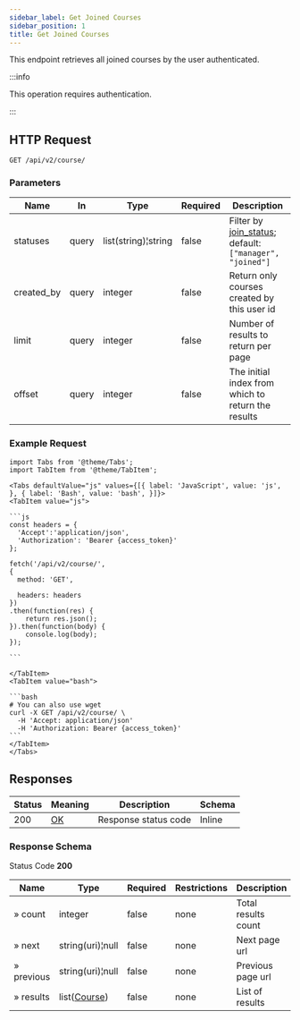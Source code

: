 ```yaml
---
sidebar_label: Get Joined Courses
sidebar_position: 1
title: Get Joined Courses
---
```


This endpoint retrieves all joined courses by the user authenticated.

:::info

This operation requires authentication.

:::

## HTTP Request

`GET /api/v2/course/`

### Parameters

| Name       | In    | Type                | Required | Description                                                                                                       |
|------------|-------|---------------------|----------|-------------------------------------------------------------------------------------------------------------------|
| statuses   | query | list(string)¦string | false    | Filter by [join_status](/docs/apireference/v2/schemas/course#enumerated-values); default: `["manager", "joined"]` |
| created_by | query | integer             | false    | Return only courses created by this user id                                                                       |
| limit      | query | integer             | false    | Number of results to return per page                                                                              |
| offset     | query | integer             | false    | The initial index from which to return the results                                                                |

### Example Request

````mdx-code-block
import Tabs from '@theme/Tabs';
import TabItem from '@theme/TabItem';

<Tabs defaultValue="js" values={[{ label: 'JavaScript', value: 'js', }, { label: 'Bash', value: 'bash', }]}>
<TabItem value="js">

```js
const headers = {
  'Accept':'application/json',
  'Authorization': 'Bearer {access_token}'
};

fetch('/api/v2/course/',
{
  method: 'GET',

  headers: headers
})
.then(function(res) {
    return res.json();
}).then(function(body) {
    console.log(body);
});

```

</TabItem>
<TabItem value="bash">

```bash
# You can also use wget
curl -X GET /api/v2/course/ \
  -H 'Accept: application/json'
  -H 'Authorization: Bearer {access_token}'
```
</TabItem>
</Tabs>
````

## Responses

| Status | Meaning                                                 | Description          | Schema |
|--------|---------------------------------------------------------|----------------------|--------|
| 200    | [OK](https://tools.ietf.org/html/rfc7231#section-6.3.1) | Response status code | Inline |

### Response Schema

Status Code **200**

| Name       | Type                                                 | Required | Restrictions | Description         |
|------------|------------------------------------------------------|----------|--------------|---------------------|
| » count    | integer                                              | false    | none         | Total results count |
| » next     | string(uri)¦null                                     | false    | none         | Next page url       |
| » previous | string(uri)¦null                                     | false    | none         | Previous page url   |
| » results  | list([Course](/docs/apireference/v2/schemas/course)) | false    | none         | List of results     |
